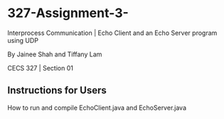 # 327-Assignment-3-
 Interprocess Communication | Echo Client and an Echo Server program using UDP
 
 By Jainee Shah and Tiffany Lam 
 
 CECS 327 | Section 01
 
## Instructions for Users
 How to run and compile EchoClient.java and EchoServer.java

